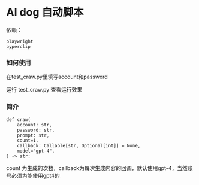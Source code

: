 # AI dog 自动脚本

依赖：

```
playwright
pyperclip
```

### 如何使用

在test_craw.py里填写account和password

运行 test_craw.py 查看运行效果


### 简介

```
def craw(
    account: str,
    password: str,
    prompt: str,
    count=1,
    callback: Callable[str, Optional[int]] = None,
    model="gpt-4",
) -> str:
```

count 为生成的次数，callback为每次生成内容的回调，默认使用gpt-4，当然账号必须为能使用gpt4的
